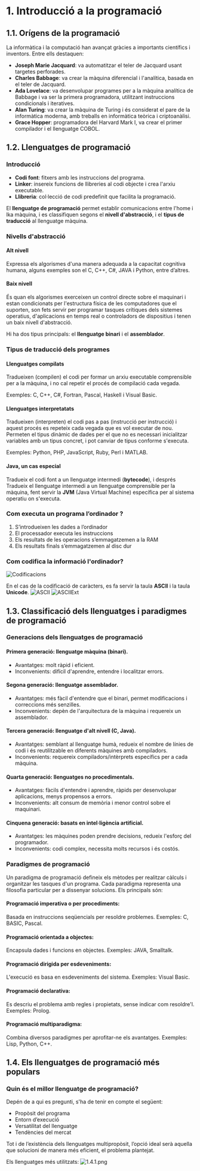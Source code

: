 ﻿# 1. Introducció a la programació
## 1.1. Orígens de la programació
La informàtica i la computació han avançat gràcies a importants científics i inventors. Entre ells destaquen:

- **Joseph Marie Jacquard**: va automatitzar el teler de Jacquard usant targetes perforades.
- **Charles Babbage**: va crear la màquina diferencial i l'analítica, basada en el teler de Jacquard. 
- **Ada Lovelace**: va desenvolupar programes per a la màquina analítica de Babbage i va ser la primera programadora, 
utilitzant instruccions condicionals i iteratives. 
- **Alan Turing**: va crear la màquina de Turing i és considerat el pare de la informàtica moderna, 
amb treballs en informàtica teòrica i criptoanàlisi. 
- **Grace Hopper**: programadora del Harvard Mark I, va crear el primer compilador i el llenguatge COBOL. 

## 1.2. Llenguatges de programació

### Introducció
- **Codi font**: fitxers amb les instruccions del programa.
- **Linker**: insereix funcions de llibreries al codi objecte i crea l'arxiu executable.
- **Llibreria**: col·lecció de codi predefinit que facilita la programació.

El **llenguatge de programació** permet establir comunicacions entre l'home i lka màquina, i es classifiquen
segons el **nivell d'abstracció**, i el **tipus de traducció** al llenguatge màquina.

### Nivells d'abstracció

#### Alt nivell
Expressa els algorismes d'una manera adequada a la capacitat cognitiva humana, alguns exemples son el 
C, C++, C#, JAVA i Python, entre d’altres.

#### Baix nivell
És quan els algorismes exerceixen un control directe sobre el maquinari i estan condicionats per 
l'estructura física de les computadores que el suporten, son fets servir per programar tasques crítiques 
dels sistemes operatius, d'aplicacions en temps real o controladors de dispositius i tenen un baix nivell d'abstracció.

Hi ha dos tipus principals: el **llenguatge binari** i el **assemblador**.

### Tipus de traducció dels programes
#### Llenguatges compilats
Tradueixen (compilen) el codi per formar un arxiu executable comprensible per a la màquina, 
i no cal repetir el procés de compilació cada vegada. 

Exemples: C, C++, C#, Fortran, Pascal, Haskell i Visual Basic.

#### Llenguatges interpretatats
Tradueixen (interpreten) el codi pas a pas (instrucció per instrucció) i aquest procés es repeteix 
cada vegada que es vol executar de nou. Permeten el tipus dinàmic de dades per el que no es necessari inicialitzar variables 
amb un tipus concret, i pot canviar de tipus conforme s'executa.

Exemples: Python, PHP, JavaScript, Ruby, Perl i MATLAB.

#### Java, un cas especial
Tradueix el codi font a un llenguatge intermedi (**bytecode**), i després Tradueix el llenguatge intermedi a un 
llenguatge comprensible per la màquina, fent servir la **JVM** (Java Virtual Machine) específica 
per al sistema operatiu on s'executa.

### Com executa un programa l’ordinador ?
1. S’introdueixen les dades a l’ordinador 
2. El processador executa les instruccions 
3. Els resultats de les operacions s’emmagatzemen a la RAM 
4. Els resultats finals s’emmagatzemen al disc dur

### Com codifica la informació l'ordinador?
![Codificacions](img/1.2.1.jpg)

En el cas de la codificació de caràcters, es fa servir la taula **ASCII** i la taula **Unicode**.
![ASCII](img/1.2.2.png)
![ASCIIExt](img/1.2.3.jpg)

## 1.3. Classificació dels llenguatges i paradigmes de programació

### Generacions dels llenguatges de programació

#### Primera generació: llenguatge màquina (binari).
- Avantatges: molt ràpid i eficient.
- Inconvenients: difícil d'aprendre, entendre i localitzar errors.
#### Segona generació: llenguatge assemblador.
- Avantatges: més fàcil d'entendre que el binari, permet modificacions i correccions més senzilles.
- Inconvenients: depèn de l'arquitectura de la màquina i requereix un assemblador.

#### Tercera generació: llenguatge d'alt nivell (C, Java).
- Avantatges: semblant al llenguatge humà, redueix el nombre de línies de codi i és reutilitzable en diferents 
màquines amb compiladors.
- Inconvenients: requereix compiladors/intèrprets específics per a cada màquina.

#### Quarta generació: llenguatges no procedimentals.
- Avantatges: fàcils d'entendre i aprendre, ràpids per desenvolupar aplicacions, menys propensos a errors. 
- Inconvenients: alt consum de memòria i menor control sobre el maquinari.

#### Cinquena generació: basats en intel·ligència artificial.
- Avantatges: les màquines poden prendre decisions, redueix l'esforç del programador. 
- Inconvenients: codi complex, necessita molts recursos i és costós.

### Paradigmes de programació

Un paradigma de programació defineix els mètodes per realitzar càlculs i organitzar les tasques d'un programa. Cada paradigma representa una filosofia particular per a dissenyar solucions. Els principals són:

#### Programació imperativa o per procediments: 
Basada en instruccions seqüencials per resoldre problemes. Exemples: C, BASIC, Pascal.

#### Programació orientada a objectes: 
Encapsula dades i funcions en objectes. Exemples: JAVA, Smalltalk.

#### Programació dirigida per esdeveniments: 
L'execució es basa en esdeveniments del sistema. Exemples: Visual Basic.

#### Programació declarativa: 
Es descriu el problema amb regles i propietats, sense indicar com resoldre'l. Exemples: Prolog.

#### Programació multiparadigma: 
Combina diversos paradigmes per aprofitar-ne els avantatges. Exemples: Lisp, Python, C++.

## 1.4. Els llenguatges de programació més populars

### Quin és el millor llenguatge de programació? 
Depén de a qui es pregunti, s'ha de tenir en compte el següent:
- Propòsit del programa
- Entorn d’execució
- Versatilitat del llenguatge
- Tendències del mercat

Tot i de l’existència dels llenguatges multipropòsit, l’opció ideal serà aquella que solucioni 
de manera més eficient, el problema plantejat.

Els llenguatges més utilitzats:
![1.4.1.png](img/1.4.1.png)
